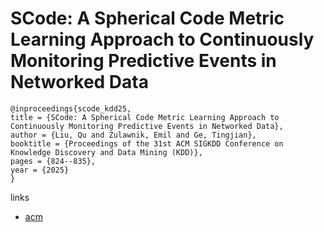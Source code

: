 # SCode: A Spherical Code Metric Learning Approach to Continuously Monitoring Predictive Events in Networked Data

```
@inproceedings{scode_kdd25,
title = {SCode: A Spherical Code Metric Learning Approach to Continuously Monitoring Predictive Events in Networked Data},
author = {Liu, Qu and Zulawnik, Emil and Ge, Tingjian},
booktitle = {Proceedings of the 31st ACM SIGKDD Conference on Knowledge Discovery and Data Mining (KDD)},
pages = {824--835},
year = {2025}
}
```

links
- [acm](https://dl.acm.org/doi/10.1145/3690624.3709246)
